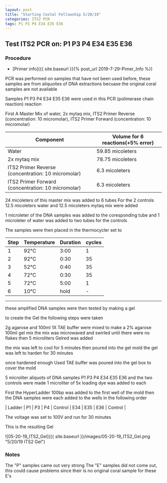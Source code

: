 ```yaml
---
layout: post
title: "Starting Costal Fellowship 5/20/19"
categories: ITS2 PCR
tags: P1 P3 P4 E34 E35 E36
---
```


## Test ITS2 PCR on: P1 P3 P4 E34 E35 E36

### Procedure

- [Primer info]({{ site.baseurl }}{% post_url 2019-7-29-Pimer_Info %})

PCR was performed on samples that have not been used before, these samples are from aliquoites of DNA extractions becuase the original coral samples are not available

Samples P1 P3 P4 E34 E35 E36 were used in this PCR (polimerase chain reaction) reaction 

First A Master Mix of water, 2x mytaq mix, ITS2 Primer Reverse (concentration: 10 micromolar), ITS2 Primer Forward (concentration: 10 micromolar)

|Component| Volume for 6 reactions(+5% error)|
|---------|---------------------------|
|Water| 59.85 micoleters|
|2x mytaq mix| 78.75 micoleters|
|ITS2 Primer Reverse (concentration: 10 micromolar)| 6.3 micoleters|
|ITS2 Primer Forward (concentration: 10 micromolar)| 6.3 micoleters|

24 micoleters of this master mix was added to 6 tubes 
For the 2 controls 12.5 micoleters water and 12.5 micoleters mytaq mix were added

1 microleter of the DNA samples was added to the coresponding tube
and 1 microleter of water was added to two tubes for the controls

The samples were then placed in the thermocycler set to 

|Step|Temperature|Duration|cycles|
|----|-------|--------|-------|
|1|92°C|3:00|1|
|2|92°C|0:30|35|
|3|52°C|0:40|35|
|4|72°C|0:30|35|
|5|72°C|5:00|1|
|6|10°C|hold|-|

___________

these amplified DNA samples were then tested by making a gel

to create the Gel the following steps were taken 

2g agarose and 100ml 1X TAE buffer were mixed to make a 2% agarose 100ml gel mix 
the mix was microwaved and swirled until there were no flakes 
then 5 microliters Gelred was added

the mix was left to cool for 5 minutes then poured into the gel mold
the gel was left to harden for 30 minutes 

once hardened enough Used TAE buffer was poured into the gel box to cover the mold

5 microliter aliquots of DNA samples P1 P3 P4 E34 E35 E36 and the two controls were made 
1 microliter of 5x loading dye was added to each

First the HyperLadder 100bp was added to the first well of the mold 
then the DNA samples were each added to the wells in the following order 

| Ladder | P1 | P3 | P4 | Control | E34 | E35 | E36 | Control |

The voltage was set to 100V and run for 30 minutes


This is the resulting Gel

![05-20-19_ITS2_Gel]({{ site.baseurl }}/images/05-20-19_ITS2_Gel.png "5/20/19 ITS2 Gel")

### Notes
The "P" samples came out very strong
The "E" samples did not come out, this could cause problems since their is no original coral sample for these E's